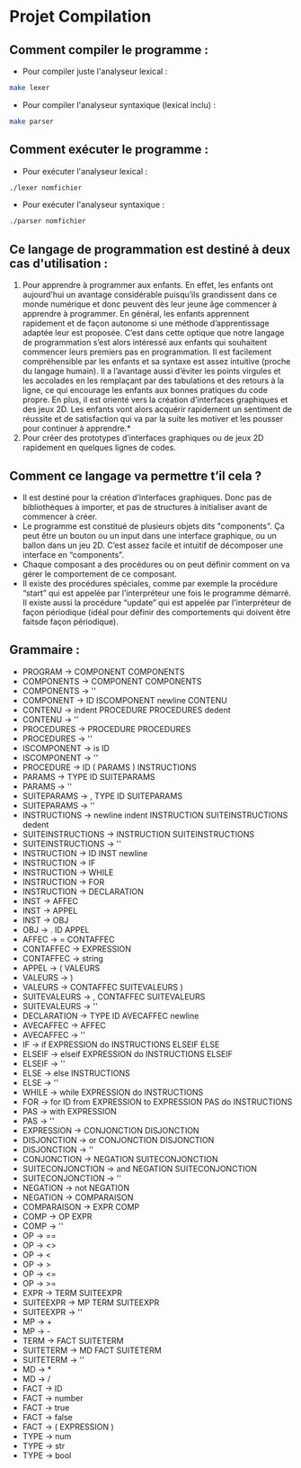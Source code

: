 # Projet Compilation
## Comment compiler le programme :

- Pour compiler juste l'analyseur lexical :

```bash
make lexer
```

- Pour compiler l'analyseur syntaxique (lexical inclu) :

```bash
make parser
```

## Comment exécuter le programme :

- Pour exécuter l'analyseur lexical :

```bash
./lexer nomfichier
```

- Pour exécuter l'analyseur syntaxique :

```bash
./parser nomfichier
```

## Ce langage de programmation est destiné à deux cas d'utilisation :

1. Pour apprendre à programmer aux enfants. En effet, les enfants ont aujourd’hui un avantage considérable puisqu’ils grandissent dans ce monde numérique et donc peuvent dès leur jeune âge commencer à apprendre à programmer. En général, les enfants apprennent rapidement et de façon autonome si une méthode d’apprentissage adaptée leur est proposée. C’est dans cette optique que notre langage de programmation s’est alors intéressé aux enfants qui souhaitent commencer leurs premiers pas en programmation. Il est facilement compréhensible par les enfants et sa syntaxe est assez intuitive (proche du langage humain). Il a l’avantage aussi d’éviter les points virgules et les accolades en les remplaçant par des tabulations et des retours à la ligne, ce qui encourage les enfants aux bonnes pratiques du code propre. En plus, il est orienté vers la création d’interfaces graphiques et des jeux 2D. Les enfants vont alors acquérir rapidement un sentiment de réussite et de satisfaction qui va par la suite les motiver et les pousser pour continuer à apprendre.*
2. Pour créer des prototypes d’interfaces graphiques ou de jeux 2D rapidement en quelques lignes de codes.

## Comment ce langage va permettre t’il cela ?

- Il est destiné  pour la création d’interfaces graphiques. Donc pas de bibliothèques à importer, et pas de structures à initialiser avant de commencer à créer.
- Le programme est constitué de plusieurs objets dits "components". Ça peut être un bouton ou un input dans une interface graphique, ou un ballon dans un jeu 2D. C’est assez facile et intuitif de décomposer une interface en “components”.
- Chaque composant a des procédures ou on peut définir comment on va gérer le comportement de ce composant.
- Il existe des procédures spéciales, comme par exemple la procédure “start” qui est appelée par l’interpréteur une fois le programme démarré. Il existe aussi la procédure “update” qui est appelée par l'interpréteur de façon périodique (idéal pour définir des comportements qui doivent être faitsde façon périodique).

## Grammaire : 

- PROGRAM -> COMPONENT COMPONENTS
- COMPONENTS -> COMPONENT COMPONENTS
- COMPONENTS -> ''
- COMPONENT -> ID ISCOMPONENT newline CONTENU
- CONTENU -> indent PROCEDURE PROCEDURES dedent
- CONTENU -> ''
- PROCEDURES -> PROCEDURE PROCEDURES
- PROCEDURES -> ''
- ISCOMPONENT -> is ID 
- ISCOMPONENT -> ''
- PROCEDURE -> ID ( PARAMS ) INSTRUCTIONS
- PARAMS -> TYPE ID SUITEPARAMS
- PARAMS -> ''
- SUITEPARAMS -> , TYPE ID SUITEPARAMS
- SUITEPARAMS -> ''
- INSTRUCTIONS -> newline indent INSTRUCTION SUITEINSTRUCTIONS dedent
- SUITEINSTRUCTIONS -> INSTRUCTION SUITEINSTRUCTIONS
- SUITEINSTRUCTIONS -> ''
- INSTRUCTION -> ID INST newline
- INSTRUCTION -> IF
- INSTRUCTION -> WHILE
- INSTRUCTION -> FOR
- INSTRUCTION -> DECLARATION
- INST -> AFFEC
- INST -> APPEL
- INST -> OBJ
- OBJ -> . ID APPEL
- AFFEC -> = CONTAFFEC
- CONTAFFEC -> EXPRESSION
- CONTAFFEC -> string
- APPEL -> ( VALEURS
- VALEURS -> )
- VALEURS -> CONTAFFEC SUITEVALEURS )
- SUITEVALEURS -> , CONTAFFEC SUITEVALEURS
- SUITEVALEURS -> ''
- DECLARATION -> TYPE ID AVECAFFEC newline
- AVECAFFEC -> AFFEC
- AVECAFFEC -> ''
- IF -> if EXPRESSION do INSTRUCTIONS ELSEIF ELSE
- ELSEIF -> elseif EXPRESSION do INSTRUCTIONS ELSEIF
- ELSEIF -> ''
- ELSE -> else INSTRUCTIONS
- ELSE -> ''
- WHILE -> while EXPRESSION do INSTRUCTIONS
- FOR -> for ID from EXPRESSION to EXPRESSION PAS do INSTRUCTIONS
- PAS -> with EXPRESSION
- PAS -> ''
- EXPRESSION -> CONJONCTION DISJONCTION
- DISJONCTION -> or CONJONCTION DISJONCTION
- DISJONCTION -> ''
- CONJONCTION -> NEGATION SUITECONJONCTION
- SUITECONJONCTION -> and NEGATION SUITECONJONCTION
- SUITECONJONCTION -> ''
- NEGATION -> not NEGATION
- NEGATION -> COMPARAISON
- COMPARAISON -> EXPR COMP
- COMP -> OP EXPR
- COMP -> ''
- OP -> ==
- OP -> <>
- OP -> <
- OP -> >
- OP -> <=
- OP -> >=
- EXPR -> TERM SUITEEXPR
- SUITEEXPR -> MP TERM SUITEEXPR
- SUITEEXPR -> ''
- MP -> +
- MP -> -
- TERM -> FACT SUITETERM
- SUITETERM -> MD FACT SUITETERM
- SUITETERM -> ''
- MD -> *
- MD -> /
- FACT -> ID
- FACT -> number
- FACT -> true
- FACT -> false
- FACT -> ( EXPRESSION )
- TYPE -> num
- TYPE -> str
- TYPE -> bool
